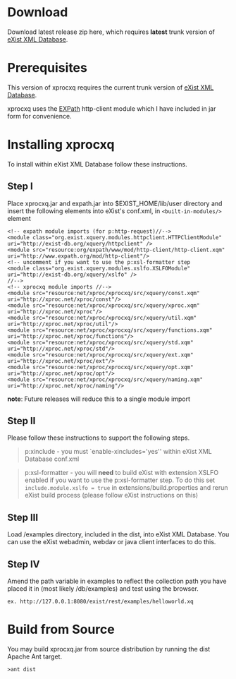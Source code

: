 # Download #

Download latest release zip here, which requires **latest** trunk version of [eXist XML Database](http://exist.sourceforge.net).

# Prerequisites #

This version of xprocxq requires the current trunk version of [eXist XML Database](http://exist.sourceforge.net).

xprocxq uses the [EXPath](http://www.expath.org) http-client module which I have included in jar form for convenience.


# Installing xprocxq #

To install within eXist XML Database follow these instructions.

## Step I ##

Place xprocxq.jar and expath.jar into $EXIST\_HOME/lib/user directory and insert the following elements into eXist's conf.xml, in `<built-in-modules/>` element

```
<!-- expath module imports (for p:http-request)//-->
<module class="org.exist.xquery.modules.httpclient.HTTPClientModule" uri="http://exist-db.org/xquery/httpclient" />
<module src="resource:org/expath/www/mod/http-client/http-client.xqm" uri="http://www.expath.org/mod/http-client"/>
<!-- uncomment if you want to use the p:xsl-formatter step
<module class="org.exist.xquery.modules.xslfo.XSLFOModule" uri="http://exist-db.org/xquery/xslfo" />
//-->
<!-- xprocxq module imports //-->
<module src="resource:net/xproc/xprocxq/src/xquery/const.xqm" uri="http://xproc.net/xproc/const"/>
<module src="resource:net/xproc/xprocxq/src/xquery/xproc.xqm" uri="http://xproc.net/xproc"/>
<module src="resource:net/xproc/xprocxq/src/xquery/util.xqm" uri="http://xproc.net/xproc/util"/>
<module src="resource:net/xproc/xprocxq/src/xquery/functions.xqm" uri="http://xproc.net/xproc/functions"/>                                                                     
<module src="resource:net/xproc/xprocxq/src/xquery/std.xqm" uri="http://xproc.net/xproc/std"/>                                                                           
<module src="resource:net/xproc/xprocxq/src/xquery/ext.xqm" uri="http://xproc.net/xproc/ext"/>                                                                           
<module src="resource:net/xproc/xprocxq/src/xquery/opt.xqm" uri="http://xproc.net/xproc/opt"/>                                                            
<module src="resource:net/xproc/xprocxq/src/xquery/naming.xqm" uri="http://xproc.net/xproc/naming"/>
```


**note**: Future releases will reduce this to a single module import

## Step II ##

Please follow these instructions to support the following steps.

> p:xinclude - you must `enable-xincludes='yes'' within eXist XML Database conf.xml

> p:xsl-formatter - you will **need** to build eXist with extension XSLFO enabled if you want to use the p:xsl-formatter step. To do this set `include.module.xslfo = true` in extensions/build.properties and rerun eXist build process (please follow eXist instructions on this)

## Step III ##
Load /examples directory, included in the dist, into eXist XML Database. You
can use the eXist webadmin, webdav or java client interfaces to do this.

## Step IV ##
Amend the path variable in examples to reflect the collection path you have placed it
in (most likely /db/examples) and test using the browser.

```
ex. http://127.0.0.1:8080/exist/rest/examples/helloworld.xq
```


# Build from Source #

You may build xprocxq.jar from source distribution by running the dist Apache Ant target.

```
>ant dist
```